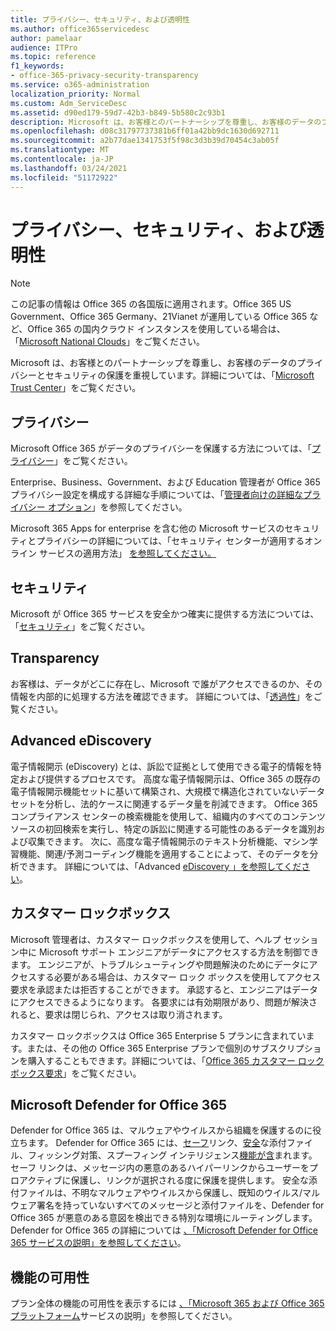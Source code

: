 ```yaml
---
title: プライバシー、セキュリティ、および透明性
ms.author: office365servicedesc
author: pamelaar
audience: ITPro
ms.topic: reference
f1_keywords:
- office-365-privacy-security-transparency
ms.service: o365-administration
localization_priority: Normal
ms.custom: Adm_ServiceDesc
ms.assetid: d90ed179-59d7-42b3-b849-5b580c2c93b1
description: Microsoft は、お客様とのパートナーシップを尊重し、お客様のデータのプライバシーとセキュリティの保護を重視しています。 詳細については、「Microsoft Trust Center」をご覧ください。
ms.openlocfilehash: d08c31797737381b6ff01a42bb9dc1630d692711
ms.sourcegitcommit: a2b77dae1341753f5f98c3d3b39d70454c3ab05f
ms.translationtype: MT
ms.contentlocale: ja-JP
ms.lasthandoff: 03/24/2021
ms.locfileid: "51172922"
---
```

# <a name="privacy-security-and-transparency"></a>プライバシー、セキュリティ、および透明性

> [!NOTE]
> この記事の情報は Office 365 の各国版に適用されます。Office 365 US Government、Office 365 Germany、21Vianet が運用している Office 365 など、Office 365 の国内クラウド インスタンスを使用している場合は、「[Microsoft National Clouds](https://go.microsoft.com/fwlink/?linkid=841582)」をご覧ください。 
  
Microsoft は、お客様とのパートナーシップを尊重し、お客様のデータのプライバシーとセキュリティの保護を重視しています。詳細については、「[Microsoft Trust Center](https://go.microsoft.com/fwlink/?LinkID=717951&amp;clcid=0x409)」をご覧ください。
  
## <a name="privacy"></a>プライバシー

Microsoft Office 365 がデータのプライバシーを保護する方法については、「[プライバシー](https://go.microsoft.com/fwlink/?LinkID=717953&amp;clcid=0x409)」をご覧ください。 
  
Enterprise、Business、Government、および Education 管理者が Office 365 プライバシー設定を構成する詳細な手順については、「[管理者向けの詳細なプライバシー オプション](https://go.microsoft.com/fwlink/p/?LinkID=285202)」を参照してください。
  
Microsoft 365 Apps for enterprise を含む他の Microsoft サービスのセキュリティとプライバシーの詳細については、「セキュリティ センターが適用するオンライン サービスの適用方法」 [を参照してください。](https://www.microsoft.com/trustcenter/default.aspx)
  
## <a name="security"></a>セキュリティ

Microsoft が Office 365 サービスを安全かつ確実に提供する方法については、「[セキュリティ](https://go.microsoft.com/fwlink/?LinkID=717954&amp;clcid=0x409)」をご覧ください。
  
## <a name="transparency"></a>Transparency

お客様は、データがどこに存在し、Microsoft で誰がアクセスできるのか、その情報を内部的に処理する方法を確認できます。 詳細については、「[透過性](https://go.microsoft.com/fwlink/?LinkID=717955&amp;clcid=0x409)」をご覧ください。
  
## <a name="advanced-ediscovery"></a>Advanced eDiscovery

電子情報開示 (eDiscovery) とは、訴訟で証拠として使用できる電子的情報を特定および提供するプロセスです。 高度な電子情報開示は、Office 365 の既存の電子情報開示機能セットに基いて構築され、大規模で構造化されていないデータ セットを分析し、法的ケースに関連するデータ量を削減できます。 Office 365 コンプライアンス センターの検索機能を使用して、組織内のすべてのコンテンツ ソースの初回検索を実行し、特定の訴訟に関連する可能性のあるデータを識別および収集できます。 次に、高度な電子情報開示のテキスト分析機能、マシン学習機能、関連/予測コーディング機能を適用することによって、そのデータを分析できます。 詳細については、「Advanced [eDiscovery 」を参照してください](/microsoft-365/compliance/overview-ediscovery-20)。
  
## <a name="customer-lockbox"></a>カスタマー ロックボックス

Microsoft 管理者は、カスタマー ロックボックスを使用して、ヘルプ セッション中に Microsoft サポート エンジニアがデータにアクセスする方法を制御できます。 エンジニアが、トラブルシューティングや問題解決のためにデータにアクセスする必要がある場合は、カスタマー ロック ボックスを使用してアクセス要求を承認または拒否することができます。 承認すると、エンジニアはデータにアクセスできるようになります。 各要求には有効期限があり、問題が解決されると、要求は閉じられ、アクセスは取り消されます。
  
カスタマー ロックボックスは Office 365 Enterprise 5 プランに含まれています。または、その他の Office 365 Enterprise プランで個別のサブスクリプションを購入することもできます。詳細については、「[Office 365 カスタマー ロックボックス要求](/microsoft-365/compliance/customer-lockbox-requests)」をご覧ください。
  
## <a name="microsoft-defender-for-office-365"></a>Microsoft Defender for Office 365

Defender for Office 365 は、マルウェアやウイルスから組織を保護するのに役立ちます。 Defender for Office 365 には、[セーフ](/office365/securitycompliance/atp-safe-links)リンク、[](/office365/securitycompliance/atp-anti-phishing)[安全](/office365/securitycompliance/atp-safe-attachments)な添付ファイル、フィッシング対策、スプーフィング インテリジェンス[機能が含](/office365/securitycompliance/learn-about-spoof-intelligence)まれます。 セーフ リンクは、メッセージ内の悪意のあるハイパーリンクからユーザーをプロアクティブに保護し、リンクが選択される度に保護を提供します。 安全な添付ファイルは、不明なマルウェアやウイルスから保護し、既知のウイルス/マルウェア署名を持っていないすべてのメッセージと添付ファイルを、Defender for Office 365 が悪意のある意図を検出できる特別な環境にルーティングします。 Defender for Office 365 の詳細については [、「Microsoft Defender for Office 365 サービスの説明」を参照してください](../office-365-advanced-threat-protection-service-description.md)。
  
## <a name="feature-availability"></a>機能の可用性

プラン全体の機能の可用性を表示するには [、「Microsoft 365 および Office 365 プラットフォーム](office-365-platform-service-description.md)サービスの説明」を参照してください。